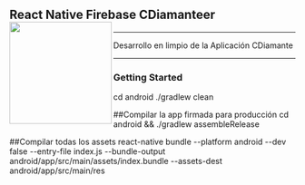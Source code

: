 ## React Native Firebase CDiamanteer<a href="https://invertase.io/oss/react-native-firebase"><img align="left" src="https://i.imgur.com/JIyBtKW.png" width="180px"></a>

---

Desarrollo en limpio de la Aplicación CDiamante

---


### Getting Started

cd android ./gradlew clean



##Compilar la app firmada para producción
cd android && ./gradlew assembleRelease


##Compilar todas los assets
react-native bundle --platform android --dev false --entry-file index.js --bundle-output android/app/src/main/assets/index.bundle --assets-dest android/app/src/main/res
